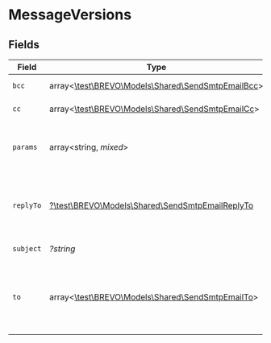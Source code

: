 # MessageVersions


## Fields

| Field                                                                                                                                                                                  | Type                                                                                                                                                                                   | Required                                                                                                                                                                               | Description                                                                                                                                                                            | Example                                                                                                                                                                                |
| -------------------------------------------------------------------------------------------------------------------------------------------------------------------------------------- | -------------------------------------------------------------------------------------------------------------------------------------------------------------------------------------- | -------------------------------------------------------------------------------------------------------------------------------------------------------------------------------------- | -------------------------------------------------------------------------------------------------------------------------------------------------------------------------------------- | -------------------------------------------------------------------------------------------------------------------------------------------------------------------------------------- |
| `bcc`                                                                                                                                                                                  | array<[\test\BREVO\Models\Shared\SendSmtpEmailBcc](../../Models/Shared/SendSmtpEmailBcc.md)>                                                                                           | :heavy_minus_sign:                                                                                                                                                                     | List of email addresses and names (_optional_) of the recipients in bcc<br/>                                                                                                           |                                                                                                                                                                                        |
| `cc`                                                                                                                                                                                   | array<[\test\BREVO\Models\Shared\SendSmtpEmailCc](../../Models/Shared/SendSmtpEmailCc.md)>                                                                                             | :heavy_minus_sign:                                                                                                                                                                     | List of email addresses and names (_optional_) of the recipients in cc<br/>                                                                                                            |                                                                                                                                                                                        |
| `params`                                                                                                                                                                               | array<string, *mixed*>                                                                                                                                                                 | :heavy_minus_sign:                                                                                                                                                                     | Pass the set of attributes to customize the template. For example, **{"FNAME":"Joe", "LNAME":"Doe"}**. It's **considered only if template is in New Template Language format**.<br/>   | {"FNAME":"Joe","LNAME":"Doe"}                                                                                                                                                          |
| `replyTo`                                                                                                                                                                              | [?\test\BREVO\Models\Shared\SendSmtpEmailReplyTo](../../Models/Shared/SendSmtpEmailReplyTo.md)                                                                                         | :heavy_minus_sign:                                                                                                                                                                     | Email (**required**), along with name (_optional_), on which transactional mail recipients will be able to reply back. For example,<br/>**{"email":"ann6533@example.com", "name":"Ann"}**<br/> |                                                                                                                                                                                        |
| `subject`                                                                                                                                                                              | *?string*                                                                                                                                                                              | :heavy_minus_sign:                                                                                                                                                                     | Custom subject specific to message version<br/>                                                                                                                                        | Login Email confirmation                                                                                                                                                               |
| `to`                                                                                                                                                                                   | array<[\test\BREVO\Models\Shared\SendSmtpEmailTo](../../Models/Shared/SendSmtpEmailTo.md)>                                                                                             | :heavy_check_mark:                                                                                                                                                                     | List of email addresses and names (_optional_) of the recipients. For example,<br/>**[{"name":"Jimmy", "email":"jimmy98@example.com"}, {"name":"Joe", "email":"joe@example.com"}]**<br/> |                                                                                                                                                                                        |